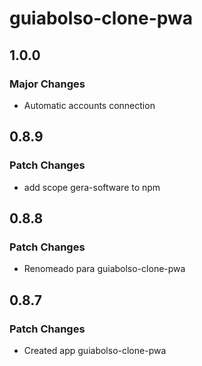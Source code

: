 # guiabolso-clone-pwa

## 1.0.0

### Major Changes

- Automatic accounts connection

## 0.8.9

### Patch Changes

- add scope gera-software to npm

## 0.8.8

### Patch Changes

- Renomeado para guiabolso-clone-pwa

## 0.8.7

### Patch Changes

- Created app guiabolso-clone-pwa

